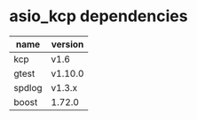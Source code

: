 # asio_kcp dependencies

| name | version |
| - | - |
| kcp | v1.6 |
| gtest | v1.10.0 |
| spdlog | v1.3.x |
| boost | 1.72.0 |